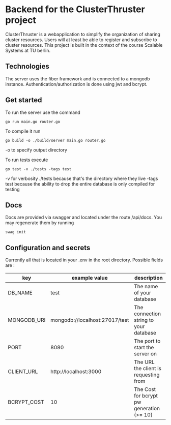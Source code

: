 # Backend for the ClusterThruster project

ClusterThruster is a webapplication to simplify the organization of sharing cluster resources.
Users will at least be able to register and subscribe to cluster resources.
This project is built in the context of the course Scalable Systems at TU berlin.

## Technologies

The server uses the fiber framework and is connected to a mongodb instance.
Authentication/authorization is done using jwt and bcrypt.

## Get started

To run the server use the command
```
go run main.go router.go
```

To compile it  run
```
go build -o ./build/server main.go router.go
```
-o to specify output directory

To run tests execute
```
go test -v ./tests -tags test
```
-v for verbosity
./tests because that's the directory where they live
-tags test because the ability to drop the entire database is only compiled for testing

## Docs

Docs are provided via swagger and located under the route /api/docs.
You may regenerate them by running 
```
swag init
```

## Configuration and secrets

Currently all that is located in your .env in the root directory.
Possible fields are :

| key        | example value                    | description                              |
|------------|----------------------------------|------------------------------------------|
|DB_NAME     | test                             | The name of your database                |
|MONGODB_URI | mongodb://localhost:27017/test   | The connection string to your database   |
|PORT        | 8080                             | The port to start the server on          |
|CLIENT_URL  | http://localhost:3000            | The URL the client is requesting from    |
|BCRYPT_COST | 10                               | The Cost for bcrypt pw generation (>= 10)|